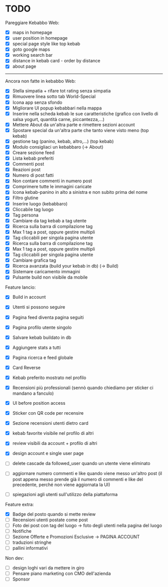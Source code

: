 # TODO

Pareggiare Kebabbo Web:

- [x] maps in homepage
- [x] user position in homepage
- [x] special page style like top kebab
- [x] goto google maps
- [x] working search bar
- [x] distance in kebab card - order by distance
- [x] about page

---

Ancora non fatte in kebabbo Web:

- [x] Stella simpatia + rifare tot rating senza simpatia
- [x] Rimuovere linea sotto tab World-Special
- [x] Icona app senza sfondo
- [x] Migliorare UI popup kebabbari nella mappa
- [x] Inserire nella scheda kebab le sue caratteristiche (grafico con livello di salsa yogurt, quantità carne, piccantezza,...)
- [x] Mettere About da un'altra parte e rimettere sezioni account
- [x] Spostare special da un'altra parte che tanto viene visto meno (top kebab)
- [x] gestione tag (panino, kebab, altro,...) (top kebab)
- [x] Modulo consigliaci un kebabbaro (-> About)
- [x] Creare sezione feed
- [x] Lista kebab preferiti
- [x] Commenti post
- [x] Reazioni post
- [x] Numero di post fatti
- [x] Non contare commenti in numero post
- [x] Comprimere tutte le immagini caricate
- [x] Icona kebab-panino in alto a sinistra e non subito prima del nome
- [x] Filtro glutine
- [x] Inserire luogo (kebabbaro)
- [x] Cliccabile tag luogo
- [x] Tag persona
- [x] Cambiare da tag kebab a tag utente
- [x] Ricerca sulla barra di compilazione tag
- [x] Max 1 tag a post, oppure gestire multipli
- [x] Tag cliccabili per singola pagina utente
- [x] Ricerca sulla barra di compilazione tag
- [x] Max 1 tag a post, oppure gestire multipli
- [x] Tag cliccabili per singola pagina utente
- [x] Cambiare grafica tag
- [x] Ricerca avanzata (build your kebab in db) (-> Build)
- [x] Sistemare caricamento immagini
- [x] Pulsante build non visibile da mobile

Feature lancio:

- [x] Build in account
- [x] Utenti si possono seguire
- [x] Pagina feed diventa pagina seguiti
- [x] Pagina profilo utente singolo
- [x] Salvare kebab buildato in db
- [x] Aggiungere stats a tutti
- [x] Pagina ricerca e feed globale
- [x] Card Reverse
- [x] Kebab preferito mostrato nel profilo
- [x] Recensioni più professionali (sennò quando chiediamo per sticker ci mandano a fanculo)
- [x] UI before position access
- [x] Sticker con QR code per recensire
- [x] Sezione recensioni utenti dietro card
- [x] kebab favorite visibile nel profilo di altri
- [x] review visibili da account + profilo di altri

- [x] design account e single user page
- [ ] delete cascade da followed_user quando un utente viene eliminato
- [ ] aggiornare numero commenti e like quando viene messo un'altro post (il post appena messo prende già il numero di commenti e like del precedente, perché non viene aggiornata la UI)
- [ ] spiegazioni agli utenti sull'utilizzo della piattaforma

Feature extra:

- [x] Badge del posto quando si mette review
- [ ] Recensioni utenti postate come post
- [ ] Foto dei post con tag del luogo -> foto degli utenti nella pagina del luogo
- [ ] Notifiche
- [ ] Sezione Offerte e Promozioni Esclusive -> PAGINA ACCOUNT
- [ ] traduzioni stringhe
- [ ] pallini informativi

Non dev:

- [ ] design loghi vari da mettere in giro
- [ ] Pensare piano marketing con CMO dell'azienda
- [ ] Sponsor
